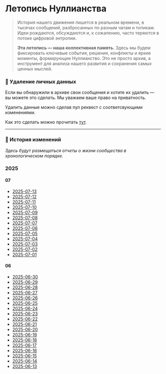 # Летопись Нуллианства

> История нашего движения пишется в реальном времени, в тысячах сообщений, разбросанных по разным чатам и топикам. Идеи рождаются, обсуждаются и, к сожалению, часто теряются в потоке цифровой энтропии.
>
> **Эта летопись — наша коллективная память.** Здесь мы будем фиксировать ключевые события, решения, конфликты и яркие моменты, формирующие Нуллианство. Это не просто архив, а инструмент для анализа нашего развития и сохранения самых ценных мыслей.

### 🧹 Удаление личных данных

Если вы обнаружили в архиве свои сообщения и хотите их удалить — вы можете это сделать. Мы уважаем ваше право на приватность.

Удалить данные можно сделав пул реквест с соответсвующими изменениями.

Как это сделать можно прочитать [тут](../contribute/how-to-contribute.md).

---

### 📜 История изменений

*Здесь будут размещаться отчеты о жизни сообщества в хронологическом порядке.*
### 2025

#### 07

- [2025-07-13](reports/2025-07-13.md)
- [2025-07-12](reports/2025-07-12.md)
- [2025-07-11](reports/2025-07-11.md)
- [2025-07-10](reports/2025-07-10.md)
- [2025-07-09](reports/2025-07-09.md)
- [2025-07-08](reports/2025-07-08.md)
- [2025-07-07](reports/2025-07-07.md)
- [2025-07-06](reports/2025-07-06.md)
- [2025-07-05](reports/2025-07-05.md)
- [2025-07-04](reports/2025-07-04.md)
- [2025-07-03](reports/2025-07-03.md)
- [2025-07-02](reports/2025-07-02.md)
- [2025-07-01](reports/2025-07-01.md)

#### 06

- [2025-06-30](reports/2025-06-30.md)
- [2025-06-29](reports/2025-06-29.md)
- [2025-06-28](reports/2025-06-28.md)
- [2025-06-27](reports/2025-06-27.md)
- [2025-06-26](reports/2025-06-26.md)
- [2025-06-25](reports/2025-06-25.md)
- [2025-06-24](reports/2025-06-24.md)
- [2025-06-23](reports/2025-06-23.md)
- [2025-06-22](reports/2025-06-22.md)
- [2025-06-21](reports/2025-06-21.md)
- [2025-06-20](reports/2025-06-20.md)
- [2025-06-19](reports/2025-06-19.md)
- [2025-06-18](reports/2025-06-18.md)
- [2025-06-17](reports/2025-06-17.md)
- [2025-06-16](reports/2025-06-16.md)
- [2025-06-15](reports/2025-06-15.md)
- [2025-06-14](reports/2025-06-14.md)
- [2025-06-13](reports/2025-06-13.md)

